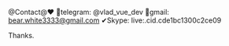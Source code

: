 @Contact@❤
🚀telegram: @vlad_vue_dev 
👏gmail: bear.white3333@gmail.com 
✔Skype: live:.cid.cde1bc1300c2ce09

Thanks.
